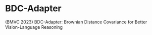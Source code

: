 # BDC-Adapter
(BMVC 2023)  BDC-Adapter: Brownian Distance Covariance for Better Vision-Language Reasoning

